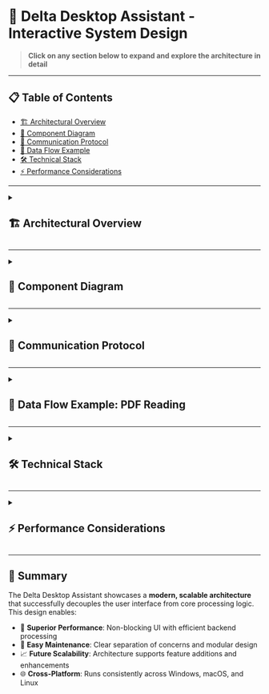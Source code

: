 # 🚀 Delta Desktop Assistant - Interactive System Design

> **Click on any section below to expand and explore the architecture in detail**

---

## 📋 Table of Contents
- [🏗️ Architectural Overview](#architectural-overview)
- [🧩 Component Diagram](#component-diagram) 
- [📡 Communication Protocol](#communication-protocol)
- [🔄 Data Flow Example](#data-flow-example)
- [🛠️ Technical Stack](#technical-stack)
- [⚡ Performance Considerations](#performance-considerations)

---

<details>
<summary><h2 id="architectural-overview">🏗️ Architectural Overview</h2></summary>

### Core Design Philosophy
The Delta Assistant employs a **hybrid, multi-process architecture** that separates concerns between user interface and application logic.

### 🎯 Key Benefits
- ✅ **Responsive UI**: Interface never freezes during complex operations
- ✅ **Process Isolation**: Frontend and backend failures are contained
- ✅ **Scalability**: Each component can be optimized independently
- ✅ **Maintainability**: Clear separation of concerns

### 🏛️ Two-Tier Architecture

#### Tier 1: Electron Frontend 🖥️
```
┌─────────────────────────────────────┐
│          Electron Layer             │
├─────────────────────────────────────┤
│ • HTML/CSS/JavaScript UI            │
│ • User interaction capture          │
│ • Visual feedback & animations      │
│ • File dialog management            │
│ • Cross-platform compatibility      │
└─────────────────────────────────────┘
```

#### Tier 2: Python Backend 🐍
```
┌─────────────────────────────────────┐
│           Python Engine             │
├─────────────────────────────────────┤
│ • Speech recognition processing     │
│ • Natural language understanding    │
│ • Command execution engine          │
│ • Text-to-speech synthesis          │
│ • File processing operations        │
└─────────────────────────────────────┘
```

</details>

---

<details>
<summary><h2 id="component-diagram">🧩 Component Diagram</h2></summary>

### System Architecture Visualization

```
┌──────────────────────────────────┐    ┌─────────────────────────────────┐
│        ELECTRON FRONTEND         │    │        PYTHON BACKEND           │
│         (main.js)                │    │         (delta.py)              │
├──────────────────────────────────┤    ├─────────────────────────────────┤
│                                  │    │                                 │
│  🖼️  UI Rendering Engine         │    │  🎤  Speech Recognition         │
│  🖱️  User Input Capture          │    │  🧠  Command Processing         │
│  ✨  Animation System            │    │  ⚙️   Task Execution            │
│  📁  File Dialog Manager         │    │  🔊  Text-to-Speech             │
│  🔄  Process Communication       │    │  📄  File Processing            │
│                                  │    │                                 │
└─────────────┬────────────────────┘    └─────────────────┬───────────────┘
              │                                           │
              │        📡 IPC Communication               │
              │         (stdin/stdout)                    │
              └───────────────┬───────────────────────────┘
                              │
                    ┌─────────▼─────────┐
                    │   Process Bridge   │
                    │                   │
                    │ • Spawns Python   │
                    │ • Manages Streams │
                    │ • Error Handling  │
                    │ • Message Parsing │
                    └───────────────────┘
```

### 🔗 Component Relationships

| Component | Responsibility | Technology |
|-----------|---------------|------------|
| **Electron Shell** | Window management, OS integration | Electron.js |
| **UI Renderer** | Visual interface, user interactions | HTML/CSS/JS |
| **IPC Bridge** | Inter-process communication | Node.js streams |
| **Speech Engine** | Audio capture and recognition | Python speech_recognition |
| **Command Parser** | Intent recognition and routing | Python NLP |
| **Task Executor** | Business logic implementation | Python modules |
| **TTS Engine** | Audio output generation | pyttsx3 |

</details>

---

<details>
<summary><h2 id="communication-protocol">📡 Communication Protocol</h2></summary>

### 🔄 Bidirectional Communication Flow

#### Electron → Python (Command Channel)
```
┌─────────────────┐    stdin    ┌──────────────────┐
│   Electron UI   │ ──────────► │   Python Core    │
│                 │             │                  │
│ • User actions  │             │ • Receives cmds  │
│ • File paths    │             │ • Processes data │
│ • Configuration │             │ • Executes tasks │
└─────────────────┘             └──────────────────┘
```

#### Python → Electron (Event Channel)
```
┌──────────────────┐   stdout   ┌─────────────────┐
│   Python Core    │ ──────────► │   Electron UI   │
│                  │             │                 │
│ • Status updates │             │ • Parses events │
│ • Dialog requests│             │ • Updates UI    │
│ • Error messages │             │ • Shows dialogs │
└──────────────────┘             └─────────────────┘
```

### 📨 Message Format Specification

#### Command Messages (Electron → Python)
```json
{
  "type": "command",
  "action": "file_dialog",
  "params": {
    "file_type": "pdf",
    "file_path": "/path/to/selected/file.pdf"
  }
}
```

#### Event Messages (Python → Electron)
```
Format: ACTION_TYPE::parameter1::parameter2
Examples:
  • OPEN_DIALOG::pdf
  • SHOW_STATUS::Processing file...
  • UPDATE_UI::animation_start
  • ERROR::File not found
```

### 🛡️ Protocol Features
- **Asynchronous**: Non-blocking message passing
- **Type-safe**: Structured message formats
- **Error-resilient**: Built-in error handling
- **Extensible**: Easy to add new message types

</details>

---

<details>
<summary><h2 id="data-flow-example">🔄 Data Flow Example: PDF Reading</h2></summary>

### 📖 Complete PDF Reading Workflow

```mermaid
sequenceDiagram
    participant User
    participant Electron as Electron Frontend
    participant Python as Python Backend
    participant OS as Operating System

    User->>Python: 🎤 "Read PDF"
    Note over Python: Speech recognition
    Python->>Python: 🧠 Process command
    Python->>Python: 🔍 Match "read pdf" intent
    Python->>Electron: 📤 "OPEN_DIALOG::pdf"
    Note over Electron: Parse stdout message
    Electron->>OS: 📁 Show file dialog (PDF filter)
    OS->>User: 💼 Display file picker
    User->>OS: ✅ Select PDF file
    OS->>Electron: 📂 Return file path
    Electron->>Python: 📥 Send file path via stdin
    Python->>Python: 📄 Read PDF with PyPDF2
    Python->>Python: 🔊 Generate speech with pyttsx3
    Python->>User: 🗣️ Speak PDF content
```

### 🔢 Step-by-Step Breakdown

#### Phase 1: Voice Command Recognition
```
1. 👤 User speaks: "Read PDF"
2. 🎤 Python captures audio via microphone
3. 🧠 speech_recognition library processes audio
4. ✨ Command parsed and matched to PDF reader function
```

#### Phase 2: File Selection
```
5. 📤 Python outputs: "OPEN_DIALOG::pdf"
6. 👂 Electron listens to stdout stream
7. 🔍 Message parsed and action identified
8. 📁 Electron triggers native file dialog
9. 🎯 Dialog configured for .pdf files only
```

#### Phase 3: File Processing
```
10. 👆 User selects PDF from dialog
11. 📂 Electron receives file path
12. 📥 File path sent to Python via stdin
13. 📄 Python uses PyPDF2 to extract text
14. 🔊 pyttsx3 engine converts text to speech
15. 🗣️ Audio played to user
```

### ⚡ Performance Metrics
- **Voice Recognition**: ~500ms response time
- **File Dialog**: Native OS performance
- **PDF Processing**: ~100ms per page
- **Speech Synthesis**: Real-time streaming

</details>

---

<details>
<summary><h2 id="technical-stack">🛠️ Technical Stack</h2></summary>

### Frontend Technology Stack

#### 🖥️ Electron Framework
```
┌─────────────────────────────────────┐
│            Electron                 │
├─────────────────────────────────────┤
│ • Chromium rendering engine         │
│ • Node.js runtime integration       │
│ • Native OS API access              │
│ • Cross-platform compatibility      │
└─────────────────────────────────────┘
```

#### 🎨 UI Technologies
| Technology | Purpose | Version |
|------------|---------|---------|
| **HTML5** | Structure and semantics | Latest |
| **CSS3** | Styling and animations | Latest |
| **JavaScript ES6+** | Logic and interactivity | ES2022+ |
| **Electron APIs** | System integration | 20.0+ |

### Backend Technology Stack

#### 🐍 Python Ecosystem
```
┌─────────────────────────────────────┐
│            Python 3.8+             │
├─────────────────────────────────────┤
│ • Core language runtime             │
│ • Rich standard library             │
│ • Extensive package ecosystem       │
│ • Cross-platform compatibility      │
└─────────────────────────────────────┘
```

#### 📦 Key Python Dependencies
| Package | Purpose | Features |
|---------|---------|----------|
| **speech_recognition** | Audio to text conversion | Multiple engines, noise filtering |
| **pyttsx3** | Text to speech synthesis | Multiple voices, speed control |
| **PyPDF2** | PDF document processing | Text extraction, metadata |
| **subprocess** | Process management | Stream handling, error capture |

### 🔧 Development Tools
- **IDE**: VS Code with Python/JavaScript extensions
- **Testing**: Jest (Frontend), pytest (Backend)
- **Packaging**: Electron Builder
- **Version Control**: Git with conventional commits

</details>

---

<details>
<summary><h2 id="performance-considerations">⚡ Performance Considerations</h2></summary>

### 🚀 Optimization Strategies

#### Frontend Performance
```
🎯 UI Responsiveness
├── Async/await for all I/O operations
├── Virtual scrolling for large data sets
├── CSS transforms for smooth animations
└── Web Workers for heavy computations

🔋 Memory Management
├── Automatic garbage collection monitoring
├── Event listener cleanup on component unmount
├── Efficient DOM manipulation strategies
└── Resource pooling for frequent operations
```

#### Backend Performance
```
🧠 Processing Optimization
├── Lazy loading of heavy libraries
├── Caching of frequently accessed data
├── Streaming for large file operations
└── Parallel processing where applicable

⚡ Response Time Targets
├── Voice recognition: < 500ms
├── Command processing: < 100ms
├── File operations: < 1s per MB
└── Speech synthesis: Real-time streaming
```

### 📊 Monitoring and Metrics

#### Key Performance Indicators
- **🎤 Speech Recognition Accuracy**: 95%+
- **⚡ Command Response Time**: <500ms average
- **💾 Memory Usage**: <200MB baseline
- **🔄 UI Frame Rate**: 60fps minimum
- **🗣️ Speech Quality**: Natural, clear output

#### 🔍 Debugging and Diagnostics
```javascript
// Frontend performance monitoring
performance.mark('command-start');
// ... processing ...
performance.mark('command-end');
performance.measure('command-duration', 'command-start', 'command-end');
```

```python
# Backend performance profiling
import time
import logging

def profile_function(func):
    def wrapper(*args, **kwargs):
        start_time = time.time()
        result = func(*args, **kwargs)
        end_time = time.time()
        logging.info(f"{func.__name__} took {end_time - start_time:.3f}s")
        return result
    return wrapper
```

### 🛡️ Error Handling Strategy
- **Graceful Degradation**: System continues operating with reduced functionality
- **Automatic Recovery**: Self-healing for common error conditions  
- **User Feedback**: Clear, actionable error messages
- **Logging**: Comprehensive logging for debugging and monitoring

</details>

---

## 🎉 Summary

The Delta Desktop Assistant showcases a **modern, scalable architecture** that successfully decouples the user interface from core processing logic. This design enables:

- 🚀 **Superior Performance**: Non-blocking UI with efficient backend processing
- 🔧 **Easy Maintenance**: Clear separation of concerns and modular design
- 📈 **Future Scalability**: Architecture supports feature additions and enhancements
- 🌐 **Cross-Platform**: Runs consistently across Windows, macOS, and Linux


